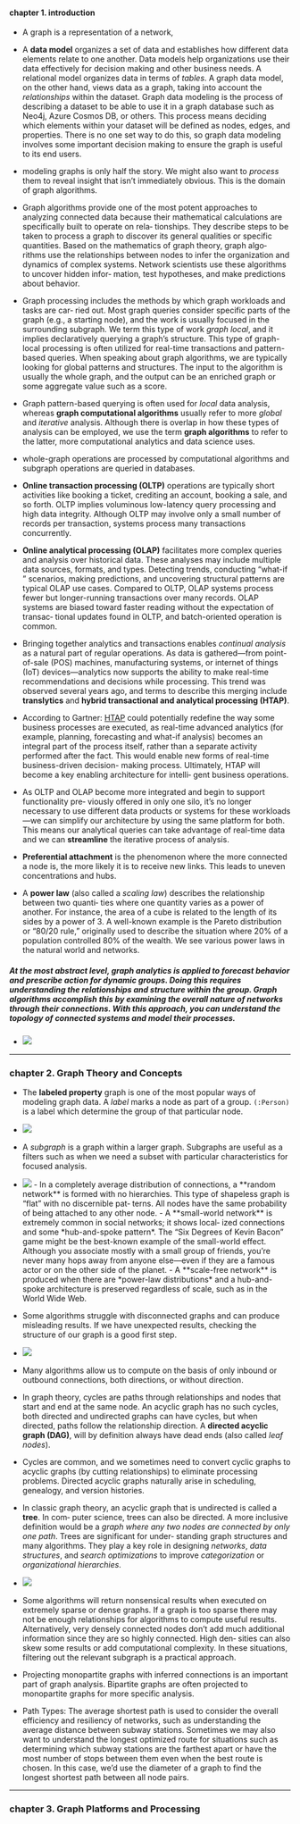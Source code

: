 #### chapter 1. introduction

- A graph is a representation of a network,

- A **data model** organizes a set of data and establishes how different data elements relate to one another. Data models help organizations use their data effectively for decision making and other business needs. A relational model organizes data in terms of *tables*. A graph data model, on the other hand, views data as a graph, taking into account the *relationships* within the dataset. Graph data modeling is the process of describing a dataset to be able to use it in a graph database such as Neo4j, Azure Cosmos DB, or others. This process means deciding which elements within your dataset will be defined as nodes, edges, and properties. There is no one set way to do this, so graph data modeling involves some important decision making to ensure the graph is useful to its end users. 

- modeling graphs is only half the story. We might also want to *process* them to
reveal insight that isn’t immediately obvious. This is the domain of graph algorithms.

- Graph algorithms provide one of the most potent approaches to analyzing connected
data because their mathematical calculations are specifically built to operate on rela‐
tionships. They describe steps to be taken to process a graph to discover its general
qualities or specific quantities. Based on the mathematics of graph theory, graph algo‐
rithms use the relationships between nodes to infer the organization and dynamics of
complex systems. Network scientists use these algorithms to uncover hidden infor‐
mation, test hypotheses, and make predictions about behavior.

- Graph processing includes the methods by which graph workloads and tasks are car‐
ried out. Most graph queries consider specific parts of the graph (e.g., a starting
node), and the work is usually focused in the surrounding subgraph. We term this
type of work *graph local*, and it implies declaratively querying a graph’s structure. This type of graph-local processing is often utilized for real-time
transactions and pattern-based queries. When speaking about graph algorithms, we are typically looking for global patterns and structures. 
The input to the algorithm is usually the whole graph, and the output
can be an enriched graph or some aggregate value such as a score.

-  Graph pattern-based querying is often used for *local* data analysis, whereas
**graph computational algorithms** usually refer to more *global* and *iterative* analysis.
Although there is overlap in how these types of analysis can be employed, we use the
term **graph algorithms** to refer to the latter, more computational analytics and data
science uses.

- whole-graph operations are processed by computational algorithms and subgraph
operations are queried in databases.

- **Online transaction processing (OLTP)** operations are typically short activities like
booking a ticket, crediting an account, booking a sale, and so forth. OLTP implies
voluminous low-latency query processing and high data integrity. Although OLTP
may involve only a small number of records per transaction, systems process many
transactions concurrently.

- **Online analytical processing (OLAP)** facilitates more complex queries and analysis
over historical data. These analyses may include multiple data sources, formats, and
types. Detecting trends, conducting “what-if ” scenarios, making predictions, and
uncovering structural patterns are typical OLAP use cases. Compared to OLTP,
OLAP systems process fewer but longer-running transactions over many records.
OLAP systems are biased toward faster reading without the expectation of transac‐
tional updates found in OLTP, and batch-oriented operation is common.

- Bringing together analytics and transactions enables *continual analysis* as a natural
part of regular operations. As data is gathered—from point-of-sale (POS) machines,
manufacturing systems, or internet of things (IoT) devices—analytics now supports
the ability to make real-time recommendations and decisions while processing. This
trend was observed several years ago, and terms to describe this merging include
**translytics** and **hybrid transactional and analytical processing (HTAP)**.

- According to Gartner: [HTAP](https://www.snowflake.com/guides/htap-hybrid-transactional-and-analytical-processing/) could potentially redefine the way some business processes are executed, as
real-time advanced analytics (for example, planning, forecasting and what-if analysis)
becomes an integral part of the process itself, rather than a separate activity performed
after the fact. This would enable new forms of real-time business-driven decision-
making process. Ultimately, HTAP will become a key enabling architecture for intelli‐
gent business operations.

- As OLTP and OLAP become more integrated and begin to support functionality pre‐
viously offered in only one silo, it’s no longer necessary to use different data products
or systems for these workloads—we can simplify our architecture by using the same
platform for both. This means our analytical queries can take advantage of real-time
data and we can **streamline** the iterative process of analysis.

- **Preferential attachment** is the phenomenon where the more connected a
node is, the more likely it is to receive new links. This leads to uneven concentrations and
hubs.

- A **power law** (also called a *scaling law*) describes the relationship between two quanti‐
ties where one quantity varies as a power of another. For instance, the area of a cube is
related to the length of its sides by a power of 3. A well-known example is the Pareto
distribution or “80/20 rule,” originally used to describe the situation where 20% of a
population controlled 80% of the wealth. We see various power laws in the natural
world and networks.

##### At the most abstract level, graph analytics is applied to forecast behavior and prescribe action for **dynamic groups**. Doing this requires understanding the relationships and structure within the group. Graph algorithms accomplish this by examining the overall nature of networks through their connections. With this approach, you can understand the topology of connected systems and model their processes.

- <img src=../images/graph-question-types.png>

---

### chapter 2. Graph Theory and Concepts

- The **labeled property** graph is one of the most popular ways of modeling graph data. A *label* marks a node as part of a group. `(:Person)` is a label which determine the group of that particular node.

- <img src=../images/node-rel-types.png>

- A *subgraph* is a graph within a larger graph. Subgraphs are useful as a filters such as
when we need a subset with particular characteristics for focused analysis.

- <img src=../images/network-structure.png>
    - In a completely average distribution of connections, a **random network** is formed
    with no hierarchies. This type of shapeless graph is “flat” with no discernible pat‐
    terns. All nodes have the same probability of being attached to any other node.
    - A **small-world network** is extremely common in social networks; it shows local‐
    ized connections and some *hub-and-spoke pattern*. The “Six Degrees of Kevin
    Bacon” game might be the best-known example of the small-world effect.
    Although you associate mostly with a small group of friends, you’re never many
    hops away from anyone else—even if they are a famous actor or on the other side
    of the planet.
    - A **scale-free network** is produced when there are *power-law distributions* and a
    hub-and-spoke architecture is preserved regardless of scale, such as in the World
    Wide Web.

- Some algorithms struggle with disconnected graphs and can produce misleading
results. If we have unexpected results, checking the structure of our graph is a good first step.

- <img src=../images/graph-att.png>

- Many algorithms allow us to compute on the basis of only inbound or outbound connections, both directions, or without direction.

- In graph theory, cycles are paths through relationships and nodes that start and end at
the same node. An acyclic graph has no such cycles, both
directed and undirected graphs can have cycles, but when directed, paths follow the
relationship direction. A **directed acyclic graph (DAG)**, will by definition always have dead ends (also called *leaf nodes*).

- Cycles are common, and we sometimes need to convert cyclic graphs to acyclic
graphs (by cutting relationships) to eliminate processing problems. Directed acyclic
graphs naturally arise in scheduling, genealogy, and version histories.

- In classic graph theory, an acyclic graph that is undirected is called a **tree**. In com‐
puter science, trees can also be directed. A more inclusive definition would be a *graph where any two nodes are connected by only one path*. Trees are significant for under‐
standing graph structures and many algorithms. They play a key role in designing
*networks*, *data structures*, and *search optimizations* to improve *categorization* or
*organizational hierarchies*.

- <img src=../images/tree.png>

- Some algorithms will return nonsensical results when executed on extremely sparse
or dense graphs. If a graph is too sparse there may not be enough relationships for
algorithms to compute useful results. Alternatively, very densely connected nodes
don’t add much additional information since they are so highly connected. High den‐
sities can also skew some results or add computational complexity. In these situations,
filtering out the relevant subgraph is a practical approach.

- Projecting monopartite graphs with inferred connections is an important part of
graph analysis. Bipartite graphs are often projected to monopartite graphs for more specific
analysis.

- Path Types: The average shortest path is used to consider the overall efficiency and resiliency of networks, such as understanding the average distance between subway stations.
Sometimes we may also want to understand the longest optimized route for situations
such as determining which subway stations are the farthest apart or have the most
number of stops between them even when the best route is chosen. In this case, we’d
use the diameter of a graph to find the longest shortest path between all node pairs.

---

### chapter 3. Graph Platforms and Processing